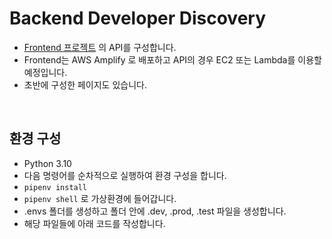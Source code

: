 # Backend Developer Discovery
- [Frontend 프로젝트](https://github.com/rha6780/Frontend_Developer_Discovery) 의 API를 구성합니다.
- Frontend는 AWS Amplify 로 배포하고 API의 경우 EC2 또는 Lambda를 이용할 예정입니다.
- 초반에 구성한 페이지도 있습니다.


<br>

## 환경 구성
- Python 3.10
- 다음 명령어를 순차적으로 실행하여 환경 구성을 합니다.
- `pipenv install`
- `pipenv shell` 로 가상환경에 들어갑니다.
- .envs 폴더를 생성하고 폴더 안에 .dev, .prod, .test 파일을 생성합니다. 
- 해당 파일들에 아래 코드를 작성합니다.
  